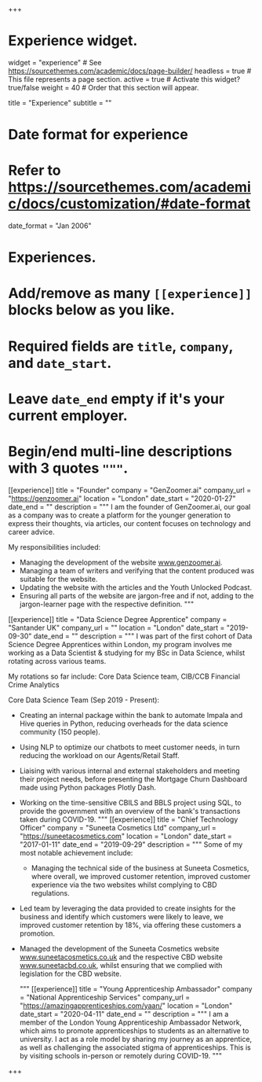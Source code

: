 +++
# Experience widget.
widget = "experience"  # See https://sourcethemes.com/academic/docs/page-builder/
headless = true  # This file represents a page section.
active = true  # Activate this widget? true/false
weight = 40  # Order that this section will appear.

title = "Experience"
subtitle = ""

# Date format for experience
#   Refer to https://sourcethemes.com/academic/docs/customization/#date-format
date_format = "Jan 2006"

# Experiences.
#   Add/remove as many `[[experience]]` blocks below as you like.
#   Required fields are `title`, `company`, and `date_start`.
#   Leave `date_end` empty if it's your current employer.
#   Begin/end multi-line descriptions with 3 quotes `"""`.


[[experience]]
  title = "Founder"
  company = "GenZoomer.ai"
  company_url = "https://genzoomer.ai"
  location = "London"
  date_start = "2020-01-27"
  date_end = ""
  description = """
 I am the founder of GenZoomer.ai, our goal as a company was to create a platform for the younger generation to express their thoughts, via articles, our content focuses on technology and career advice.


My responsibilities included:


* Managing the development of the website www.genzoomer.ai.
* Managing a team of writers and verifying that the content produced was suitable for the website.
* Updating the website with the articles and the Youth Unlocked Podcast.
* Ensuring all parts of the website are jargon-free and if not, adding to the jargon-learner page with the respective definition.
  """

[[experience]]
  title = "Data Science Degree Apprentice"
  company = "Santander UK"
  company_url = ""
  location = "London"
  date_start = "2019-09-30"
  date_end = ""
  description = """ I was part of the first cohort of Data Science Degree Apprentices within London, my program involves me working as a Data Scientist & studying for my BSc in Data Science, whilst rotating across various teams. 
  
My rotations so far include: Core Data Science team, CIB/CCB Financial Crime Analytics


Core Data Science Team (Sep 2019 - Present):                                                                 
* Creating an internal package within the bank to automate Impala and Hive queries in Python, reducing overheads for the data science community (150 people).
* Using NLP to optimize our chatbots to meet customer needs, in turn reducing the workload on our Agents/Retail Staff.
* Liaising with various internal and external stakeholders and meeting their project needs, before presenting the Mortgage Churn Dashboard made using Python packages Plotly Dash.
* Working on the time-sensitive CBILS and BBLS project using SQL, to provide the government with an overview of the bank's transactions taken during COVID-19.
"""
[[experience]]
    title = "Chief Technology Officer"
  company = "Suneeta Cosmetics Ltd"
  company_url = "https://suneetacosmetics.com"
  location = "London"
  date_start = "2017-01-11"
  date_end = "2019-09-29"
  description = """ 
   Some of my most notable achievement include:
  
  * Managing the technical side of the business at Suneeta Cosmetics, where overall, we improved customer retention, improved customer experience via the two websites whilst complying to CBD regulations.
* Led team by leveraging the data provided to create insights for the business and identify which customers were likely to leave, we improved customer retention by 18%, via offering these customers a promotion.
* Managed the development of the Suneeta Cosmetics website www.suneetacosmetics.co.uk and the respective CBD website www.suneetacbd.co.uk, whilst ensuring that we complied with legislation for the CBD website.

  """
[[experience]]
    title = "Young Apprenticeship Ambassador"
  company = "National Apprenticeship Services"
  company_url = "https://amazingapprenticeships.com/yaan/"
  location = "London"
  date_start = "2020-04-11"
  date_end = ""
  description = """
I am a member of the London Young Apprenticeship Ambassador Network, which aims to promote apprenticeships to students as an alternative to university. I act as a role model by sharing my journey as an apprentice, as well as challenging the associated stigma of apprenticeships. This is by visiting schools in-person or remotely during COVID-19.
  """

+++
